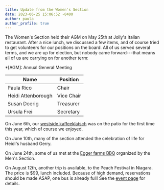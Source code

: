 ```yaml
---
title: Update from the Women's Section
date: 2023-06-25 15:06:52 -0400
author: paula
author_profile: true
---
```


The Women's Section held their AGM on May 25th at Jolly's Italian restaurant.
After a nice lunch, we discussed a few items, and of course tried to get
volunteers for our positions on the board. All of us served several terms, and
we are up for election, but nobody came forward---that means all of us are
carrying on for another term:

*[AGM]: Annual General Meeting

| Name               | Position   |
| ------------------ | ---------- |
| Paula Rico         | Chair      |
| Heidi Attenborough | Vice Chair |
| Susan Doerig       | Treasurer  |
| Ursula Frei        | Secretary  |

On June 6th, our [westside kaffeeklatsch][kk] was on the patio for the first
time this year, which of course we enjoyed.

On June 10th, many of the section attended the celebration of life for Heidi's
husband Gerry.

On June 24th, some of us met at the [Egger farms BBQ][bbq] organized by the
Men's Section.

On August 12th, another trip is available, to the Peach Festival in Niagara.
The price is \$99, lunch included. Because of high demand, reservations should
be made ASAP, one bus is already full! See the [event page] for details.

[kk]: <{% link _events/2023-06-07-womens-kaffeeklatsch1.md %}>
[bbq]: <{% link _events/2023-06-24-bbq.md %}>
[event page]: <{% link _events/2023-08-12-peach-festival.md %}>
